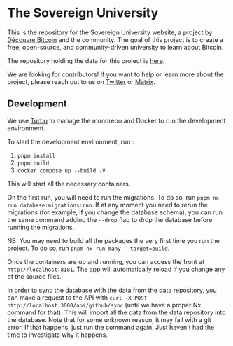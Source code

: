 # The Sovereign University

This is the repository for the Sovereign University website, a project by [Découvre Bitcoin](https://decouvrebitcoin.fr) and the community. The goal of this project is to create a free, open-source, and community-driven university to learn about Bitcoin.

The repository holding the data for this project is [here](https://github.com/DecouvreBitcoin/sovereign-university-data).

We are looking for contributors! If you want to help or learn more about the project, please reach out to us on [Twitter](https://twitter.com/louneskmt) or [Matrix](https://matrix.to/#/@louneskmt:bitcoinlightningandcamembert.org).

## Development

We use [Turbo](https://turbo.build/) to manage the monorepo and Docker to run the development environment.

To start the development environment, run :

1. `pnpm install`
2. `pnpm build`
3. `docker compose up --build -V`

This will start all the necessary containers.

On the first run, you will need to run the migrations. To do so, run `pnpm nx run database:migrations:run`. If at any moment you need to rerun the migrations (for example, if you change the database schema), you can run the same command adding the `--drop` flag to drop the database before running the migrations.

NB: You may need to build all the packages the very first time you run the project. To do so, run `pnpm nx run-many --target=build`.

Once the containers are up and running, you can access the front at `http://localhost:8181`. The app will automatically reload if you change any of the source files.

In order to sync the database with the data from the data repository, you can make a request to the API with `curl -X POST http://localhost:3000/api/github/sync` (until we have a proper Nx command for that). This will import all the data from the data repository into the database. Note that for some unknown reason, it may fail with a git error. If that happens, just run the command again. Just haven't had the time to investigate why it happens.
